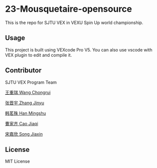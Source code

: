 # 23-Mousquetaire-opensource

This is the repo for SJTU VEX in VEXU Spin Up world championship.

## Usage

This project is built using VEXcode Pro V5. You can also use vscode with VEX plugin to edit and compile it.

## Contributor

SJTU VEX Program Team

[王重瑞 Wang Chongrui](https://github.com/LunchM)

[张晋宇 Zhang Jinyu](https://github.com/sosoeeee)

[韩茗殊 Han Mingshu](https://github.com/HannahHMS)

[曹家齐 Cao Jiaqi](https://github.com/Clover-Hill)

[宋嘉欣 Song Jiaxin](https://github.com/Songjiaxin11)

## License

MIT License